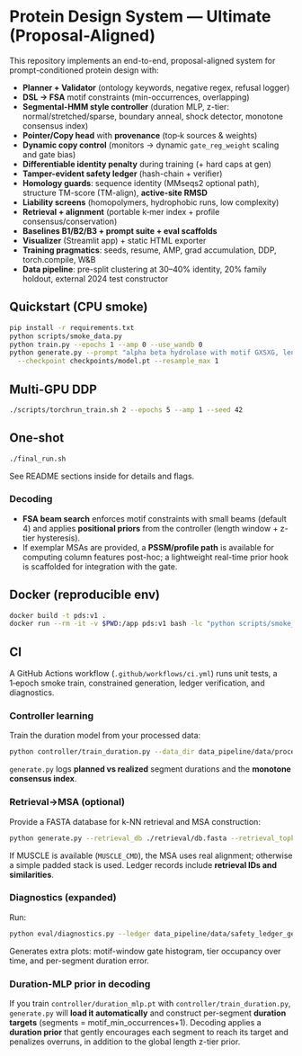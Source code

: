 
# Protein Design System — Ultimate (Proposal-Aligned)

This repository implements an end-to-end, proposal-aligned system for prompt-conditioned protein design with:

- **Planner + Validator** (ontology keywords, negative regex, refusal logger)
- **DSL → FSA** motif constraints (min-occurrences, overlapping)
- **Segmental-HMM style controller** (duration MLP, z-tier: normal/stretched/sparse, boundary anneal, shock detector, monotone consensus index)
- **Pointer/Copy head** with **provenance** (top‑k sources & weights)
- **Dynamic copy control** (monitors → dynamic `gate_reg_weight` scaling and gate bias)
- **Differentiable identity penalty** during training (+ hard caps at gen)
- **Tamper-evident safety ledger** (hash-chain + verifier)
- **Homology guards**: sequence identity (MMseqs2 optional path), structure TM-score (TM-align), **active-site RMSD**
- **Liability screens** (homopolymers, hydrophobic runs, low complexity)
- **Retrieval + alignment** (portable k‑mer index + profile consensus/conservation)
- **Baselines B1/B2/B3 + prompt suite + eval scaffolds**
- **Visualizer** (Streamlit app) + static HTML exporter
- **Training pragmatics**: seeds, resume, AMP, grad accumulation, DDP, torch.compile, W&B
- **Data pipeline**: pre-split clustering at 30–40% identity, 20% family holdout, external 2024 test constructor

## Quickstart (CPU smoke)

```bash
pip install -r requirements.txt
python scripts/smoke_data.py
python train.py --epochs 1 --amp 0 --use_wandb 0
python generate.py --prompt "alpha beta hydrolase with motif GXSXG, length 260..320, secreted" \
  --checkpoint checkpoints/model.pt --resample_max 1
```

## Multi-GPU DDP

```bash
./scripts/torchrun_train.sh 2 --epochs 5 --amp 1 --seed 42
```

## One-shot

```bash
./final_run.sh
```

See README sections inside for details and flags.


### Decoding
- **FSA beam search** enforces motif constraints with small beams (default 4) and applies **positional priors** from the controller (length window + z-tier hysteresis).
- If exemplar MSAs are provided, a **PSSM/profile path** is available for computing column features post-hoc; a lightweight real-time prior hook is scaffolded for integration with the gate.


## Docker (reproducible env)
```bash
docker build -t pds:v1 .
docker run --rm -it -v $PWD:/app pds:v1 bash -lc "python scripts/smoke_data.py && python train.py --epochs 1 --amp 0 --use_wandb 0"
```

## CI
A GitHub Actions workflow (`.github/workflows/ci.yml`) runs unit tests, a 1‑epoch smoke train, constrained generation, ledger verification, and diagnostics.


### Controller learning
Train the duration model from your processed data:
```bash
python controller/train_duration.py --data_dir data_pipeline/data/processed --epochs 10
```
`generate.py` logs **planned vs realized** segment durations and the **monotone consensus index**.

### Retrieval→MSA (optional)
Provide a FASTA database for k-NN retrieval and MSA construction:
```bash
python generate.py --retrieval_db ./retrieval/db.fasta --retrieval_topk 16 ...
```
If MUSCLE is available (`MUSCLE_CMD`), the MSA uses real alignment; otherwise a simple padded stack is used. Ledger records include **retrieval IDs and similarities**.

### Diagnostics (expanded)
Run:
```bash
python eval/diagnostics.py --ledger data_pipeline/data/safety_ledger_generated.jsonl --exemplar_fasta exemplars.fa
```
Generates extra plots: motif-window gate histogram, tier occupancy over time, and per-segment duration error.


### Duration-MLP prior in decoding
If you train `controller/duration_mlp.pt` with `controller/train_duration.py`, `generate.py` will **load it automatically** and construct per-segment **duration targets** (segments = motif_min_occurrences+1). Decoding applies a **duration prior** that gently encourages each segment to reach its target and penalizes overruns, in addition to the global length z-tier prior.
